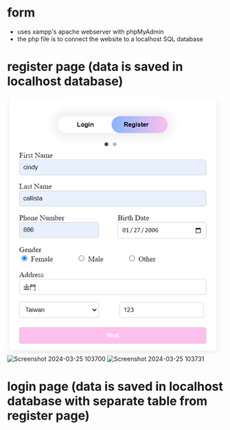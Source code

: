 # form
- uses xampp's apache webserver with phpMyAdmin
- the php file is to connect the website to a localhost SQL database

# register page (data is saved in localhost database)
![Screenshot 2024-03-25 103651](https://github.com/cindycallista/wp/blob/master/HW_2/assets/Screenshot%202024-03-25%20103651.png)
![Screenshot 2024-03-25 103700](https://github.com/cindycallista/form/assets/149644616/d0e2c9ae-1a5c-4c44-9ade-8da6eef2d081)
![Screenshot 2024-03-25 103731](https://github.com/cindycallista/form/assets/149644616/ea1d973a-bcd5-4cd9-b2c0-7622915f4229)


# login page (data is saved in localhost database with separate table from register page)


